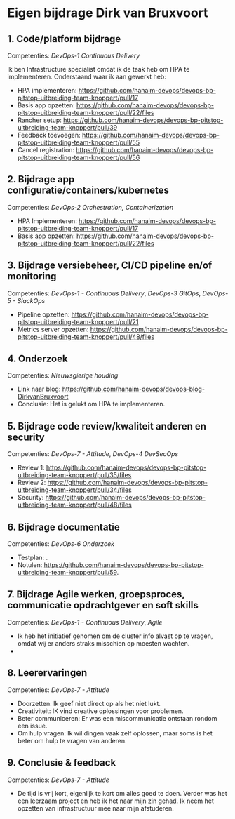 # Eigen bijdrage Dirk van Bruxvoort

## 1. Code/platform bijdrage

Competenties: *DevOps-1 Continuous Delivery*

Ik ben Infrastructure specialist omdat ik de taak heb om HPA te implementeren. Onderstaand waar ik aan gewerkt heb:
- HPA implementeren: https://github.com/hanaim-devops/devops-bp-pitstop-uitbreiding-team-knoppert/pull/17
- Basis app opzetten: https://github.com/hanaim-devops/devops-bp-pitstop-uitbreiding-team-knoppert/pull/22/files
- Rancher setup: https://github.com/hanaim-devops/devops-bp-pitstop-uitbreiding-team-knoppert/pull/39
- Feedback toevoegen: https://github.com/hanaim-devops/devops-bp-pitstop-uitbreiding-team-knoppert/pull/55
- Cancel registration: https://github.com/hanaim-devops/devops-bp-pitstop-uitbreiding-team-knoppert/pull/56
 
## 2. Bijdrage app configuratie/containers/kubernetes

Competenties: *DevOps-2 Orchestration, Containerization*
 
- HPA Implementeren: https://github.com/hanaim-devops/devops-bp-pitstop-uitbreiding-team-knoppert/pull/17
- Basis app opzetten: https://github.com/hanaim-devops/devops-bp-pitstop-uitbreiding-team-knoppert/pull/22/files

## 3. Bijdrage versiebeheer, CI/CD pipeline en/of monitoring

Competenties: *DevOps-1 - Continuous Delivery*, *DevOps-3 GitOps*, *DevOps-5 - SlackOps*

- Pipeline opzetten: https://github.com/hanaim-devops/devops-bp-pitstop-uitbreiding-team-knoppert/pull/21
- Metrics server opzetten: https://github.com/hanaim-devops/devops-bp-pitstop-uitbreiding-team-knoppert/pull/48/files

## 4. Onderzoek

Competenties: *Nieuwsgierige houding*

- Link naar blog: https://github.com/hanaim-devops/devops-blog-DirkvanBruxvoort
- Conclusie: Het is gelukt om HPA te implementeren.
 
## 5. Bijdrage code review/kwaliteit anderen en security

Competenties: *DevOps-7 - Attitude*, *DevOps-4 DevSecOps*

- Review 1: https://github.com/hanaim-devops/devops-bp-pitstop-uitbreiding-team-knoppert/pull/35/files
- Review 2: https://github.com/hanaim-devops/devops-bp-pitstop-uitbreiding-team-knoppert/pull/34/files
- Security: https://github.com/hanaim-devops/devops-bp-pitstop-uitbreiding-team-knoppert/pull/48/files
 
## 6. Bijdrage documentatie

Competenties: *DevOps-6 Onderzoek*

- Testplan: .
- Notulen: https://github.com/hanaim-devops/devops-bp-pitstop-uitbreiding-team-knoppert/pull/59.
 
## 7. Bijdrage Agile werken, groepsproces, communicatie opdrachtgever en soft skills

Competenties: *DevOps-1 - Continuous Delivery*, *Agile*

- Ik heb het initiatief genomen om de cluster info alvast op te vragen, omdat wij er anders straks misschien op moesten wachten.
- 

## 8. Leerervaringen

Competenties: *DevOps-7 - Attitude*

- Doorzetten: Ik geef niet direct op als het niet lukt.
- Creativiteit: IK vind creative oplossingen voor problemen.
- Beter communiceren: Er was een miscommunicatie ontstaan rondom een issue.
- Om hulp vragen: Ik wil dingen vaak zelf oplossen, maar soms is het beter om hulp te vragen van anderen.

## 9. Conclusie & feedback

Competenties: *DevOps-7 - Attitude*

- De tijd is vrij kort, eigenlijk te kort om alles goed te doen. Verder was het een leerzaam project en heb ik het naar mijn zin gehad. Ik neem het opzetten van infrastructuur mee naar mijn afstuderen.
